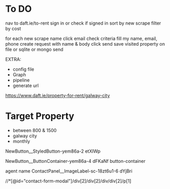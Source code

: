 # To DO
nav to daft.ie/to-rent
sign in or check if signed in 
sort by new
scrape
filter by cost

for each new
    scrape name
    click email
    check criteria
    fill my name, email, phone
    create request with name & body
    click send
    save visited property on file or sqlite or mongo
    send

EXTRA:
 - config file
 - Graph
 - pipeline
 - generate url

https://www.daft.ie/property-for-rent/galway-city    

# Target Property
 - between 800 & 1500
 - galway city
 - monthly


NewButton__StyledButton-yem86a-2 etXIWp

NewButton__ButtonContainer-yem86a-4 dFKaNf button-container

agent name
ContactPanel__ImageLabel-sc-18zt6u1-6 dYjBri

//*[@id="contact-form-modal"]/div[2]/div[2]/div/div[2]/p[1]